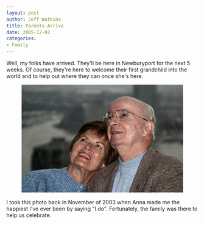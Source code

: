```yaml
--- 
layout: post
author: Jeff Watkins
title: Parents Arrive
date: 2005-12-02
categories: 
- Family
---
```


Well, my folks have arrived. They'll be here in Newburyport for the next 5 weeks. Of course, they're here to welcome their first grandchild into the world and to help out where they can once she's here.

<figure><img class="photo" src="/photos/IMG_0078.jpg"></figure>

I took this photo back in November of 2003 when Anna made me the happiest I've ever been by saying "I do". Fortunately, the family was there to help us celebrate.